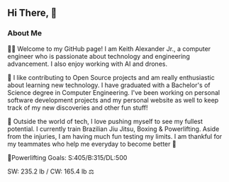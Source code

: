 ## Hi There, 👋

### About Me

👨‍🎓 Welcome to my GitHub page! I am Keith Alexander Jr., a computer engineer who is passionate about technology and engineering advancement. I also enjoy working with AI and drones.

💾 I like contributing to Open Source projects and am really enthusiastic about learning new technology. I have graduated with a Bachelor's of Science degree in Computer Engineering. I've been working on personal software development projects and my personal website as well to keep track of my new discoveries and other fun stuff!

👘 Outside the world of tech, I love pushing myself to see my fullest potential. I currently train Brazilian Jiu Jitsu, Boxing & Powerlifting. Aside from the injuries, I am having much fun testing my limits. I am thankful for my teammates who help me everyday to become better 🤟

🥟Powerlifting Goals: S:405/B:315/DL:500

SW: 235.2 lb / CW: 165.4 lb ⚖️
